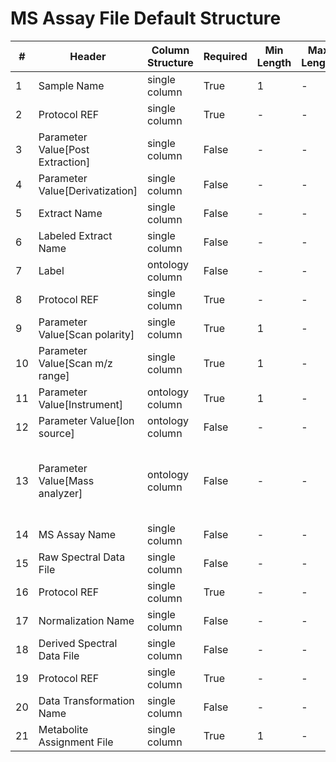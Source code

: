 # MS Assay File Default Structure

| # |Header  | Column Structure  | Required | Min Length | Max Length | Description | Examples | Controlled Terms| Default Value  |
|---|--------|-------------------|----------|------------|------------|-------------|----------|-----------------|----------------|
| 1 | Sample Name | single column | True | 1 | - |  |  |  | |
| 2 | Protocol REF | single column | True | - | - |  |  |  | Extraction|
| 3 | Parameter Value[Post Extraction] | single column | False | - | - |  |  |  | |
| 4 | Parameter Value[Derivatization] | single column | False | - | - |  |  |  | |
| 5 | Extract Name | single column | False | - | - |  |  |  | |
| 6 | Labeled Extract Name | single column | False | - | - |  |  |  | |
| 7 | Label | ontology column | False | - | - |  |  |  | |
| 8 | Protocol REF | single column | True | - | - |  |  |  | Mass spectrometry|
| 9 | Parameter Value[Scan polarity] | single column | True | 1 | - |  |  |  | |
| 10 | Parameter Value[Scan m/z range] | single column | True | 1 | - |  |  |  | |
| 11 | Parameter Value[Instrument] | ontology column | True | 1 | - |  |  |  | |
| 12 | Parameter Value[Ion source] | ontology column | False | - | - | Where applicable to the instrument. | electron ionization |  | |
| 13 | Parameter Value[Mass analyzer] | ontology column | False | - | - | The analyser/detector of the mass fragments generated during the assay. | quadrupole |  | |
| 14 | MS Assay Name | single column | False | - | - |  |  |  | |
| 15 | Raw Spectral Data File | single column | False | - | - |  |  |  | |
| 16 | Protocol REF | single column | True | - | - |  |  |  | Data transformation|
| 17 | Normalization Name | single column | False | - | - |  |  |  | |
| 18 | Derived Spectral Data File | single column | False | - | - |  |  |  | |
| 19 | Protocol REF | single column | True | - | - |  |  |  | Metabolite identification|
| 20 | Data Transformation Name | single column | False | - | - |  |  |  | |
| 21 | Metabolite Assignment File | single column | True | 1 | - |  |  |  | |
